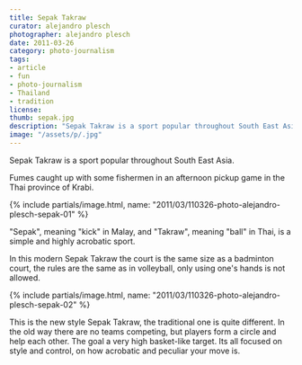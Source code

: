 ```yaml
---
title: Sepak Takraw
curator: alejandro plesch
photographer: alejandro plesch
date: 2011-03-26
category: photo-journalism
tags:
- article
- fun
- photo-journalism
- Thailand
- tradition
license:
thumb: sepak.jpg
description: "Sepak Takraw is a sport popular throughout South East Asia, with lots of fans in Thailand and Malaysia. Fumes caught up with some fishermen in an afternoon pickup game in the Thai province of Krabi."
image: "/assets/p/.jpg"
---
```

Sepak Takraw is a sport popular throughout South East Asia.  

Fumes caught up with some fishermen in an afternoon pickup game in the Thai province of Krabi.

{% include partials/image.html, name: "2011/03/110326-photo-alejandro-plesch-sepak-01" %}

"Sepak", meaning "kick" in Malay, and "Takraw", meaning "ball" in Thai, is a simple and highly acrobatic sport.  

In this modern Sepak Takraw the court is the same size as a badminton court, the rules are the same as in volleyball, only using one's hands is not allowed.  


{% include partials/image.html, name: "2011/03/110326-photo-alejandro-plesch-sepak-02" %}


This is the new style Sepak Takraw, the traditional one is quite different. In the old way there are no teams competing, but players form a circle and help each other. The goal a very high basket-like target. Its all focused on style and control, on how acrobatic and peculiar your move is.
